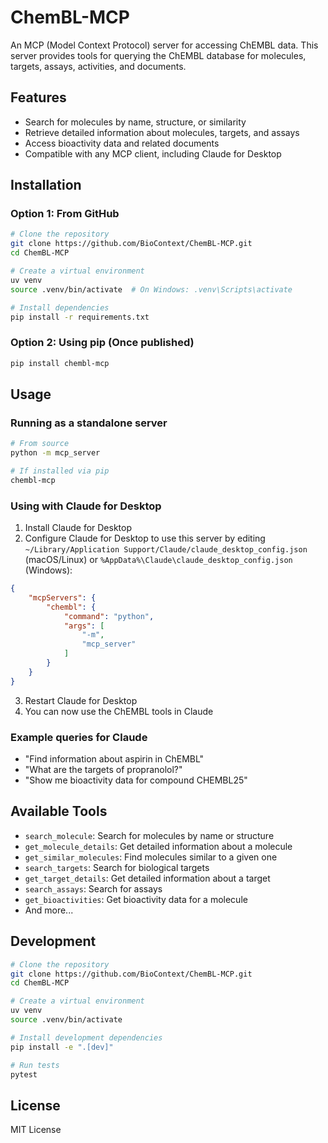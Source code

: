 # ChemBL-MCP

An MCP (Model Context Protocol) server for accessing ChEMBL data. This server provides tools for querying the ChEMBL database for molecules, targets, assays, activities, and documents.

## Features

- Search for molecules by name, structure, or similarity
- Retrieve detailed information about molecules, targets, and assays
- Access bioactivity data and related documents
- Compatible with any MCP client, including Claude for Desktop

## Installation

### Option 1: From GitHub

```bash
# Clone the repository
git clone https://github.com/BioContext/ChemBL-MCP.git
cd ChemBL-MCP

# Create a virtual environment
uv venv
source .venv/bin/activate  # On Windows: .venv\Scripts\activate

# Install dependencies
pip install -r requirements.txt
```

### Option 2: Using pip (Once published)

```bash
pip install chembl-mcp
```

## Usage

### Running as a standalone server

```bash
# From source
python -m mcp_server

# If installed via pip
chembl-mcp
```

### Using with Claude for Desktop

1. Install Claude for Desktop
2. Configure Claude for Desktop to use this server by editing `~/Library/Application Support/Claude/claude_desktop_config.json` (macOS/Linux) or `%AppData%\Claude\claude_desktop_config.json` (Windows):

```json
{
    "mcpServers": {
        "chembl": {
            "command": "python",
            "args": [
                "-m",
                "mcp_server"
            ]
        }
    }
}
```

3. Restart Claude for Desktop
4. You can now use the ChEMBL tools in Claude

### Example queries for Claude

- "Find information about aspirin in ChEMBL"
- "What are the targets of propranolol?"
- "Show me bioactivity data for compound CHEMBL25"

## Available Tools

- `search_molecule`: Search for molecules by name or structure
- `get_molecule_details`: Get detailed information about a molecule
- `get_similar_molecules`: Find molecules similar to a given one
- `search_targets`: Search for biological targets
- `get_target_details`: Get detailed information about a target
- `search_assays`: Search for assays
- `get_bioactivities`: Get bioactivity data for a molecule
- And more...

## Development

```bash
# Clone the repository
git clone https://github.com/BioContext/ChemBL-MCP.git
cd ChemBL-MCP

# Create a virtual environment
uv venv
source .venv/bin/activate

# Install development dependencies
pip install -e ".[dev]"

# Run tests
pytest
```

## License

MIT License 